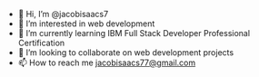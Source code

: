 - 👋 Hi, I’m @jacobisaacs7
- 👀 I’m interested in web development
- 🌱 I’m currently learning IBM Full Stack Developer Professional Certification
- 💞️ I’m looking to collaborate on web development projects
- 📫 How to reach me jacobisaacs77@gmail.com

<!---
jacobisaacs7/jacobisaacs7 is a ✨ special ✨ repository because its `README.md` (this file) appears on your GitHub profile.
You can click the Preview link to take a look at your changes.
--->
